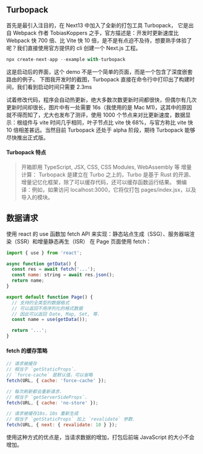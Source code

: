 ## Turbopack
首先是最引入注目的，在 Next13 中加入了全新的打包工具 Turbopack， 它是出自 Webpack 作者 TobiasKoppers 之手，官方描述是：开发时更新速度比 Webpack 快 700 倍、比 Vite 快 10 倍，是不是有点迫不及待，想要熟手体验了呢？我们直接使用官方提供的 cli 创建一个 Next.js 工程。

```js
npx create-next-app --example with-turbopack
```


这是启动后的界面，这个 demo 不是一个简单的页面，而是一个包含了深度嵌套路由的例子。
下图我开发时的截图，Turbopack 直接在命令行中打印出了构建时间，我们看到启动时间只需要 2.3ms

试着修改代码，程序会自动热更新，绝大多数次数更新时间都很快，但偶尔有几次更新时间却很长，图片中有一处需要 16s（我使用的是 Mac M1)，这其中的原因就不得而知了，尤大也发布了测评，使用 1000 个节点来对比更新速度，数据显示：根组件与 vite 时间几乎相同，叶子节点比 vite 快 68%，与官方称比 vite 快 10 倍相差甚远。当然目前 Turbopack 还处于 alpha 阶段，期待 Turbopack 能够尽快推出正式版。

#### Turbopack 特点

> 开箱即用 TypeScript, JSX, CSS, CSS Modules, WebAssembly 等
> 增量计算： Turbopack 是建立在 Turbo 之上的，Turbo 是基于 Rust 的开源、增量记忆化框架，除了可以缓存代码，还可以缓存函数运行结果。
> 懒编译：例如，如果访问 localhost:3000，它将仅打包 pages/index.jsx，以及导入的模块。



## 数据请求

使用 react 的 use 函数加 fetch API 来实现：静态站点生成（SSG）、服务器端渲染（SSR）和增量静态再生（ISR）
在 Page 页面使用 fetch：
```js
import { use } from 'react';

async function getData() {
  const res = await fetch('...');
  const name: string = await res.json();
  return name;
}

export default function Page() {
  // 支持的全类型的数据格式
  // 可以返回不用序列化的格式数据
  // 因此可以返回 Date, Map, Set, 等.
  const name = use(getData());

  return '...';
}
```

#### fetch 的缓存策略
```js
// 请求被缓存
// 相当于 `getStaticProps`.
// `force-cache` 是默认值，可以省略
fetch(URL, { cache: 'force-cache' });

// 每次刷新都会重新请求.
// 相当于 `getServerSideProps`.
fetch(URL, { cache: 'no-store' });

// 请求被缓存10s，10s 重新生成
// 相当于 `getStaticProps` 加上 `revalidate` 参数.
fetch(URL, { next: { revalidate: 10 } });
```
使用这种方式的优点是，当请求数据的增加，打包后前端 JavaScript 的大小不会增加。


